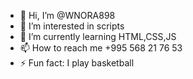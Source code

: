 - 👋 Hi, I’m @WNORA898
- 👀 I’m interested in scripts
- 🌱 I’m currently learning HTML,CSS,JS 
- 📫 How to reach me +995 568 21 76 53
- ⚡ Fun fact: I play basketball

<!---
WNORA898/WNORA898 is a ✨ special ✨ repository because its `README.md` (this file) appears on your GitHub profile.
You can click the Preview link to take a look at your changes.
--->
